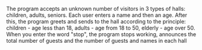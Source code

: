 The program accepts an unknown number of visitors in 3 types of halls: children, adults, seniors.
Each user enters a name and then an age. After this, the program greets and sends to the hall according to the principle: children - age less than 18, adults - age from 18 to 50, 
elderly - age over 50. 
When you enter the word "stop", the program stops working, announces the total number of guests and the number of guests and names in each hall
